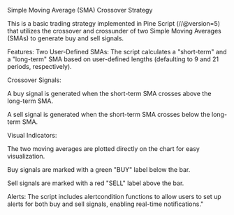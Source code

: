 Simple Moving Average (SMA) Crossover Strategy

This is a basic trading strategy implemented in Pine Script (//@version=5) that utilizes the crossover and crossunder of two Simple Moving Averages (SMAs) to generate buy and sell signals.

Features:
Two User-Defined SMAs: The script calculates a "short-term" and a "long-term" SMA based on user-defined lengths (defaulting to 9 and 21 periods, respectively).

Crossover Signals:

A buy signal is generated when the short-term SMA crosses above the long-term SMA.

A sell signal is generated when the short-term SMA crosses below the long-term SMA.

Visual Indicators:

The two moving averages are plotted directly on the chart for easy visualization.

Buy signals are marked with a green "BUY" label below the bar.

Sell signals are marked with a red "SELL" label above the bar.

Alerts: The script includes alertcondition functions to allow users to set up alerts for both buy and sell signals, enabling real-time notifications."
